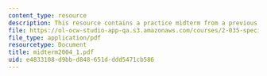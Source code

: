 ```yaml
---
content_type: resource
description: This resource contains a practice midterm from a previous year.
file: https://ol-ocw-studio-app-qa.s3.amazonaws.com/courses/2-035-special-topics-in-mathematics-with-applications-linear-algebra-and-the-calculus-of-variations-spring-2007/e4833108d9bbd848651dddd5471cb586_midterm2004_1.pdf
file_type: application/pdf
resourcetype: Document
title: midterm2004_1.pdf
uid: e4833108-d9bb-d848-651d-ddd5471cb586
---
```

